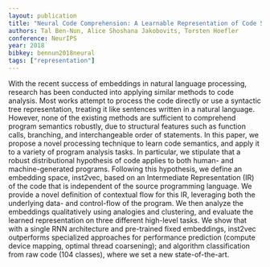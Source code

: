 ```yaml
---
layout: publication
title: "Neural Code Comprehension: A Learnable Representation of Code Semantics"
authors: Tal Ben-Nun, Alice Shoshana Jakobovits, Torsten Hoefler
conference: NeurIPS
year: 2018
bibkey: bennun2018neural
tags: ["representation"]
---
```

With the recent success of embeddings in natural language processing, research has been conducted into applying similar methods to code analysis. Most works attempt to process the code directly or use a syntactic tree representation, treating it like sentences written in a natural language. However, none of the existing methods are sufficient to comprehend program semantics robustly, due to structural features such as function calls, branching, and interchangeable order of statements. In this paper, we propose a novel processing technique to learn code semantics, and apply it to a variety of program analysis tasks. In particular, we stipulate that a robust distributional hypothesis of code applies to both human- and machine-generated programs. Following this hypothesis, we define an embedding space, inst2vec, based on an Intermediate Representation (IR) of the code that is independent of the source programming language. We provide a novel definition of contextual flow for this IR, leveraging both the underlying data- and control-flow of the program. We then analyze the embeddings qualitatively using analogies and clustering, and evaluate the learned representation on three different high-level tasks. We show that with a single RNN architecture and pre-trained fixed embeddings, inst2vec outperforms specialized approaches for performance prediction (compute device mapping, optimal thread coarsening); and algorithm classification from raw code (104 classes), where we set a new state-of-the-art.
